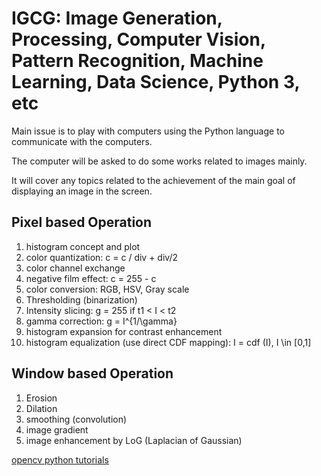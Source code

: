 # IGCG: Image Generation, Processing, Computer Vision, Pattern Recognition, Machine Learning, Data Science, Python 3, etc

Main issue is to play with computers using the Python language to communicate with the computers.

The computer will be asked to do some works related to images mainly.

It will cover any topics related to the achievement of the main goal of displaying an image in the screen.



## Pixel based Operation
1. histogram concept and plot
1. color quantization: c = c / div + div/2
1. color channel exchange
1. negative film effect: c = 255 - c
1. color conversion: RGB, HSV, Gray scale
1. Thresholding (binarization)
1. Intensity slicing: g = 255 if t1 < I < t2
1. gamma correction: g = I^{1/\gamma}
1. histogram expansion for contrast enhancement
1. histogram equalization (use direct CDF mapping): I = cdf (I), I \in [0,1]


## Window based Operation
1. Erosion
1. Dilation
1. smoothing  (convolution)
1. image gradient
1. image enhancement by LoG (Laplacian of Gaussian)


[opencv python tutorials](https://opencv-python-tutroals.readthedocs.io/en/latest/py_tutorials/py_core/py_basic_ops/py_basic_ops.html)
